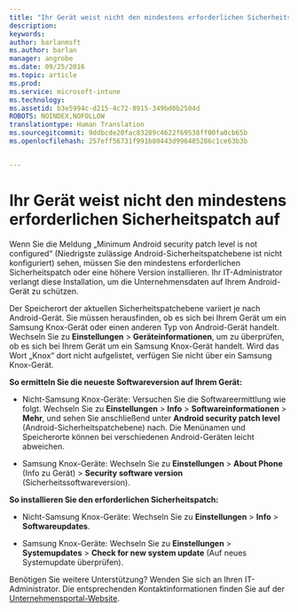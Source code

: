 ```yaml
---
title: "Ihr Gerät weist nicht den mindestens erforderlichen Sicherheitspatch auf | Microsoft Intune"
description: 
keywords: 
author: barlanmsft
ms.author: barlan
manager: angrobe
ms.date: 09/25/2016
ms.topic: article
ms.prod: 
ms.service: microsoft-intune
ms.technology: 
ms.assetid: b3e5994c-d215-4c72-8915-349bd0b2504d
ROBOTS: NOINDEX,NOFOLLOW
translationtype: Human Translation
ms.sourcegitcommit: 9ddbcde20fac83289c4622f69538ff00fa0cb65b
ms.openlocfilehash: 257eff56731f991b80443d996485286c1ce63b3b


---
```


# <a name="your-device-does-not-meet-the-minimum-security-patch"></a>Ihr Gerät weist nicht den mindestens erforderlichen Sicherheitspatch auf

Wenn Sie die Meldung „Minimum Android security patch level is not configured“ (Niedrigste zulässige Android-Sicherheitspatchebene ist nicht konfiguriert) sehen, müssen Sie den mindestens erforderlichen Sicherheitspatch oder eine höhere Version installieren. Ihr IT-Administrator verlangt diese Installation, um die Unternehmensdaten auf Ihrem Android-Gerät zu schützen.

Der Speicherort der aktuellen Sicherheitspatchebene variiert je nach Android-Gerät. Sie müssen herausfinden, ob es sich bei Ihrem Gerät um ein Samsung Knox-Gerät oder einen anderen Typ von Android-Gerät handelt. Wechseln Sie zu **Einstellungen** > **Geräteinformationen**, um zu überprüfen, ob es sich bei Ihrem Gerät um ein Samsung Knox-Gerät handelt. Wird das Wort „Knox“ dort nicht aufgelistet, verfügen Sie nicht über ein Samsung Knox-Gerät.

**So ermitteln Sie die neueste Softwareversion auf Ihrem Gerät:**

- Nicht-Samsung Knox-Geräte: Versuchen Sie die Softwareermittlung wie folgt. Wechseln Sie zu **Einstellungen** > **Info** > **Softwareinformationen** > **Mehr**, und sehen Sie anschließend unter **Android security patch level** (Android-Sicherheitspatchebene) nach. Die Menünamen und Speicherorte können bei verschiedenen Android-Geräten leicht abweichen.

- Samsung Knox-Geräte: Wechseln Sie zu **Einstellungen** > **About Phone** (Info zu Gerät) > **Security software version** (Sicherheitssoftwareversion).

**So installieren Sie den erforderlichen Sicherheitspatch:**

- Nicht-Samsung Knox-Geräte: Wechseln Sie zu **Einstellungen** > **Info** > **Softwareupdates**.

- Samsung Knox-Geräte: Wechseln Sie zu **Einstellungen** > **Systemupdates** > **Check for new system update** (Auf neues Systemupdate überprüfen).

Benötigen Sie weitere Unterstützung? Wenden Sie sich an Ihren IT-Administrator. Die entsprechenden Kontaktinformationen finden Sie auf der [Unternehmensportal-Website](http://portal.manage.microsoft.com).



<!--HONumber=Nov16_HO1-->


